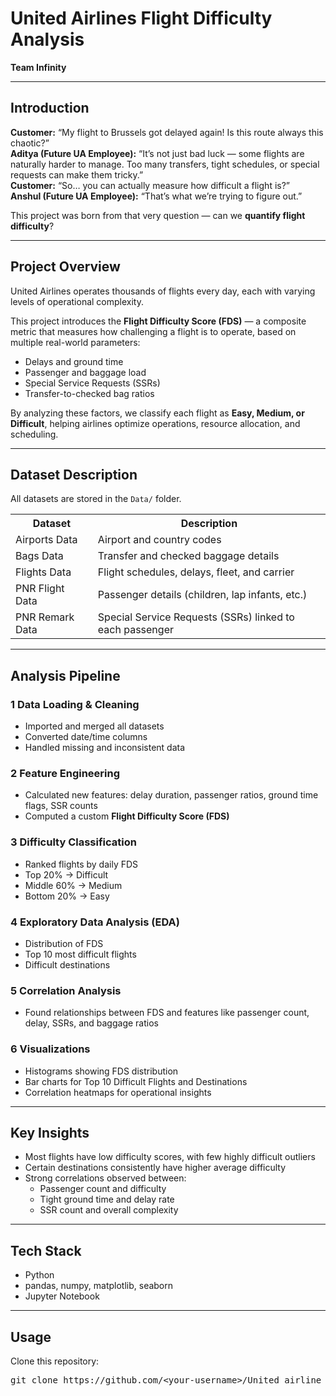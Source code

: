 <h1> United Airlines Flight Difficulty Analysis</h1>
<p><strong>Team Infinity</strong></p>

<hr>

<h2> Introduction</h2>
<p><strong>Customer:</strong> “My flight to Brussels got delayed again! Is this route always this chaotic?”<br>
<strong>Aditya (Future UA Employee):</strong> “It’s not just bad luck — some flights are naturally harder to manage. Too many transfers, tight schedules, or special requests can make them tricky.”<br>
<strong>Customer:</strong> “So… you can actually measure how difficult a flight is?”<br>
<strong>Anshul (Future UA Employee):</strong> “That’s what we’re trying to figure out.”</p>
<p>This project was born from that very question — can we <strong>quantify flight difficulty</strong>?</p>

<hr>

<h2> Project Overview</h2>
<p>United Airlines operates thousands of flights every day, each with varying levels of operational complexity.</p>
<p>This project introduces the <strong>Flight Difficulty Score (FDS)</strong> — a composite metric that measures how challenging a flight is to operate, based on multiple real-world parameters:</p>
<ul>
    <li> Delays and ground time</li>
    <li> Passenger and baggage load</li>
    <li> Special Service Requests (SSRs)</li>
    <li> Transfer-to-checked bag ratios</li>
</ul>
<p>By analyzing these factors, we classify each flight as <strong>Easy, Medium, or Difficult</strong>, helping airlines optimize operations, resource allocation, and scheduling.</p>

<hr>

<h2> Dataset Description</h2>
<p>All datasets are stored in the <code>Data/</code> folder.</p>
<table>
    <tr>
        <th>Dataset</th>
        <th>Description</th>
    </tr>
    <tr>
        <td>Airports Data</td>
        <td>Airport and country codes</td>
    </tr>
    <tr>
        <td>Bags Data</td>
        <td>Transfer and checked baggage details</td>
    </tr>
    <tr>
        <td>Flights Data</td>
        <td>Flight schedules, delays, fleet, and carrier</td>
    </tr>
    <tr>
        <td>PNR Flight Data</td>
        <td>Passenger details (children, lap infants, etc.)</td>
    </tr>
    <tr>
        <td>PNR Remark Data</td>
        <td>Special Service Requests (SSRs) linked to each passenger</td>
    </tr>
</table>

<hr>

<h2> Analysis Pipeline</h2>

<h3>1️ Data Loading & Cleaning</h3>
<ul>
    <li>Imported and merged all datasets</li>
    <li>Converted date/time columns</li>
    <li>Handled missing and inconsistent data</li>
</ul>

<h3>2️ Feature Engineering</h3>
<ul>
    <li>Calculated new features: delay duration, passenger ratios, ground time flags, SSR counts</li>
    <li>Computed a custom <strong>Flight Difficulty Score (FDS)</strong></li>
</ul>

<h3>3️ Difficulty Classification</h3>
<ul>
    <li>Ranked flights by daily FDS</li>
    <li>Top 20% → Difficult</li>
    <li>Middle 60% → Medium</li>
    <li>Bottom 20% → Easy</li>
</ul>

<h3>4️ Exploratory Data Analysis (EDA)</h3>
<ul>
    <li>Distribution of FDS</li>
    <li>Top 10 most difficult flights</li>
    <li>Difficult destinations</li>
</ul>

<h3>5️ Correlation Analysis</h3>
<ul>
    <li>Found relationships between FDS and features like passenger count, delay, SSRs, and baggage ratios</li>
</ul>

<h3>6️ Visualizations</h3>
<ul>
    <li>Histograms showing FDS distribution</li>
    <li>Bar charts for Top 10 Difficult Flights and Destinations</li>
    <li>Correlation heatmaps for operational insights</li>
</ul>

<hr>

<h2> Key Insights</h2>
<ul>
    <li>Most flights have low difficulty scores, with few highly difficult outliers</li>
    <li>Certain destinations consistently have higher average difficulty</li>
    <li>Strong correlations observed between:
        <ul>
            <li>Passenger count and difficulty</li>
            <li>Tight ground time and delay rate</li>
            <li>SSR count and overall complexity</li>
        </ul>
    </li>
</ul>

<hr>

<h2> Tech Stack</h2>
<ul>
    <li>Python</li>
    <li>pandas, numpy, matplotlib, seaborn</li>
    <li>Jupyter Notebook</li>
</ul>

<hr>

<h2> Usage</h2>
<p>Clone this repository:</p>
<pre>
git clone https://github.com/&lt;your-username&gt;/United_airline_TEAM_INFINITY.git
</pre>
